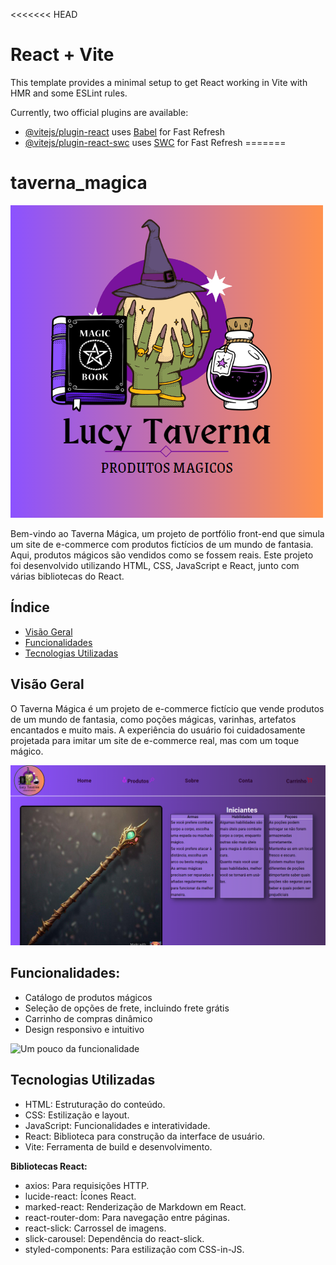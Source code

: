 <<<<<<< HEAD
# React + Vite

This template provides a minimal setup to get React working in Vite with HMR and some ESLint rules.

Currently, two official plugins are available:

- [@vitejs/plugin-react](https://github.com/vitejs/vite-plugin-react/blob/main/packages/plugin-react/README.md) uses [Babel](https://babeljs.io/) for Fast Refresh
- [@vitejs/plugin-react-swc](https://github.com/vitejs/vite-plugin-react-swc) uses [SWC](https://swc.rs/) for Fast Refresh
=======
# taverna_magica
![Logo do site](./src/img/Logo.png)

Bem-vindo ao Taverna Mágica, um projeto de portfólio front-end que simula um site de e-commerce com produtos fictícios de um mundo de fantasia. Aqui, produtos mágicos são vendidos como se fossem reais. Este projeto foi desenvolvido utilizando HTML, CSS, JavaScript e React, junto com várias bibliotecas do React.

## Índice
- [Visão Geral](#visão-geral)
- [Funcionalidades](#funcionalidades)
- [Tecnologias Utilizadas](#tecnologias-utilizadas)

## Visão Geral
O Taverna Mágica é um projeto de e-commerce fictício que vende produtos de um mundo de fantasia, como poções mágicas, varinhas, artefatos encantados e muito mais. A experiência do usuário foi cuidadosamente projetada para imitar um site de e-commerce real, mas com um toque mágico.

![Um pouco da home do site](./src/img/reamd/site.png)

## Funcionalidades:

* Catálogo de produtos mágicos
* Seleção de opções de frete, incluindo frete grátis
* Carrinho de compras dinâmico
* Design responsivo e intuitivo

![Um pouco da funcionalidade](./src/img/reamd/projeto-funcionando.gif)

## Tecnologias Utilizadas

* HTML: Estruturação do conteúdo.
* CSS: Estilização e layout.
* JavaScript: Funcionalidades e interatividade.
* React: Biblioteca para construção da interface de usuário.
* Vite: Ferramenta de build e desenvolvimento.

**Bibliotecas React:**

* axios: Para requisições HTTP.
* lucide-react: Ícones React.
* marked-react: Renderização de Markdown em React.
* react-router-dom: Para navegação entre páginas.
* react-slick: Carrossel de imagens.
* slick-carousel: Dependência do react-slick.
* styled-components: Para estilização com CSS-in-JS.
